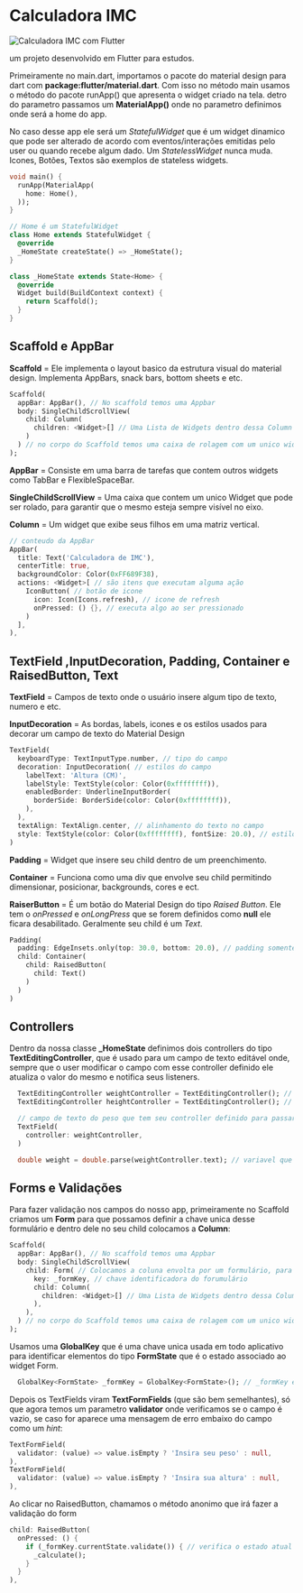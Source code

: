 # Calculadora IMC

![Calculadora IMC com Flutter](https://www.kindpng.com/picc/m/355-3557482_flutter-logo-png-transparent-png.png)

um projeto desenvolvido em Flutter para estudos.

Primeiramente no main.dart, importamos o pacote do material design para dart com **package:flutter/material.dart**. Com isso no método main usamos o método do pacote runApp() que apresenta o widget criado na tela. detro do parametro passamos um **MaterialApp()** onde no parametro definimos onde será a home do app.

No caso desse app ele será um *StatefulWidget* que é um widget dinamico que pode ser alterado de acordo com eventos/interações emitidas pelo user ou quando recebe algum dado. Um *StatelessWidget* nunca muda. Icones, Botões, Textos são exemplos de stateless widgets.

```dart
void main() {
  runApp(MaterialApp(
    home: Home(),
  ));
}

// Home é um StatefulWidget
class Home extends StatefulWidget {
  @override
  _HomeState createState() => _HomeState();
}

class _HomeState extends State<Home> {
  @override
  Widget build(BuildContext context) {
    return Scaffold();
  }
}
```

## Scaffold e AppBar

**Scaffold** = Ele implementa o layout basico da estrutura visual do material design. Implementa AppBars, snack bars, bottom sheets e etc.

```dart
Scaffold(
  appBar: AppBar(), // No scaffold temos uma Appbar
  body: SingleChildScrollView(
    child: Column(
      children: <Widget>[] // Uma Lista de Widgets dentro dessa Column
    )
  ) // no corpo do Scaffold temos uma caixa de rolagem com um unico widget tipo Column
);
```

**AppBar** = Consiste em uma barra de tarefas que contem outros widgets como TabBar e FlexibleSpaceBar.

**SingleChildScrollView** = Uma caixa que contem um unico Widget que pode ser rolado, para garantir que o mesmo esteja sempre visível no eixo.

**Column** = Um widget que exibe seus filhos em uma matriz vertical.

```dart
// conteudo da AppBar
AppBar(
  title: Text('Calculadora de IMC'),
  centerTitle: true,
  backgroundColor: Color(0xFF689F38),
  actions: <Widget>[ // são itens que executam alguma ação
    IconButton( // botão de icone
      icon: Icon(Icons.refresh), // icone de refresh
      onPressed: () {}, // executa algo ao ser pressionado
    )
  ],
),
```

## TextField ,InputDecoration, Padding, Container e RaisedButton, Text

**TextField** = Campos de texto onde o usuário insere algum tipo de texto, numero e etc.

**InputDecoration** = As bordas, labels, icones e os estilos usados para decorar um campo de texto do Material Design

```dart
TextField(
  keyboardType: TextInputType.number, // tipo do campo
  decoration: InputDecoration( // estilos do campo
    labelText: 'Altura (CM)',
    labelStyle: TextStyle(color: Color(0xffffffff)),
    enabledBorder: UnderlineInputBorder(
      borderSide: BorderSide(color: Color(0xffffffff)),
    ),
  ),
  textAlign: TextAlign.center, // alinhamento do texto no campo
  style: TextStyle(color: Color(0xffffffff), fontSize: 20.0), // estilos geral
)
```

**Padding** = Widget que insere seu child dentro de um preenchimento.

**Container** = Funciona como uma div que envolve seu child permitindo dimensionar, posicionar, backgrounds, cores e ect.

**RaiserButton** = É um botão do Material Design do tipo *Raised Button*. Ele tem o *onPressed* e *onLongPress* que se forem definidos como **null** ele ficara desabilitado. Geralmente seu child é um *Text*.

```dart
Padding(
  padding: EdgeInsets.only(top: 30.0, bottom: 20.0), // padding somente no top e no left
  child: Container(
    child: RaisedButton(
      child: Text()
    )
  )
)
```

## Controllers

Dentro da nossa classe **_HomeState** definimos dois controllers do tipo **TextEditingController**, que é usado para um campo de texto editável onde, sempre que o user modificar o campo com esse controller definido ele atualiza o valor do mesmo e notifica seus listeners.

```dart
  TextEditingController weightController = TextEditingController(); // listener do Controller de peso
  TextEditingController heightController = TextEditingController(); // listener do Controller de altura

  // campo de texto do peso que tem seu controller definido para passar a string quando for modificada
  TextField(
    controller: weightController,
  )

  double weight = double.parse(weightController.text); // variavel que escuta e pega a string do controlador e transforma em tipo double

```

## Forms e Validações

Para fazer validação nos campos do nosso app, primeiramente no Scaffold criamos um **Form** para que possamos definir a chave unica desse formulário e dentro dele no seu child colocamos a **Column**:

```dart
Scaffold(
  appBar: AppBar(), // No scaffold temos uma Appbar
  body: SingleChildScrollView(
    child: Form( // Colocamos a coluna envolta por um formulário, para que possamos criar uma chave única que identifica o form
      key: _formKey, // chave identificadora do forumulário
      child: Column(
        children: <Widget>[] // Uma Lista de Widgets dentro dessa Column
      ),
    ),
  ) // no corpo do Scaffold temos uma caixa de rolagem com um unico widget tipo Column
);
```

Usamos uma **GlobalKey** que é uma chave unica usada em todo aplicativo para identificar elementos do tipo **FormState** que é o estado associado ao widget Form.

```dart
  GlobalKey<FormState> _formKey = GlobalKey<FormState>(); // _formKey é a chave definida no parametro key do Widget Form.
```

Depois os TextFields viram **TextFormFields** (que são bem semelhantes), só que agora temos um parametro **validator** onde verificamos se o campo é vazio, se caso for aparece uma mensagem de erro embaixo do campo como um *hint*:

```dart
TextFormField(
  validator: (value) => value.isEmpty ? 'Insira seu peso' : null,
),
TextFormField(
  validator: (value) => value.isEmpty ? 'Insira sua altura' : null,
),
```

Ao clicar no RaisedButton, chamamos o método anonimo que irá fazer a validação do form

```dart
child: RaisedButton(
  onPressed: () {
    if (_formKey.currentState.validate()) { // verifica o estado atual do formulário validando os valores atuais dos campos, se passar ele faz o calculo
      _calculate();
    }
  }
),
```
